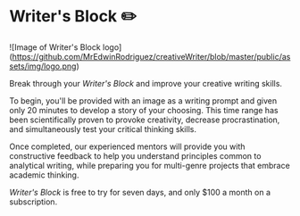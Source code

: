 # Writer's Block :pencil2:

![Image of Writer's Block logo]
(https://github.com/MrEdwinRodriguez/creativeWriter/blob/master/public/assets/img/logo.png)

Break through your _*Writer's Block*_ and improve your creative writing skills.

To begin, you'll be provided with an image as a writing prompt and given only 20 minutes to
develop a story of your choosing. This time range has been scientifically proven
to provoke creativity, decrease procrastination, and simultaneously test your critical
thinking skills.

Once completed, our experienced mentors will provide you with constructive
feedback to help you understand principles common to analytical writing, while
preparing you for multi-genre projects that embrace academic thinking.

*Writer's Block* is free to try for seven days, and only $100 a month on a
subscription.
